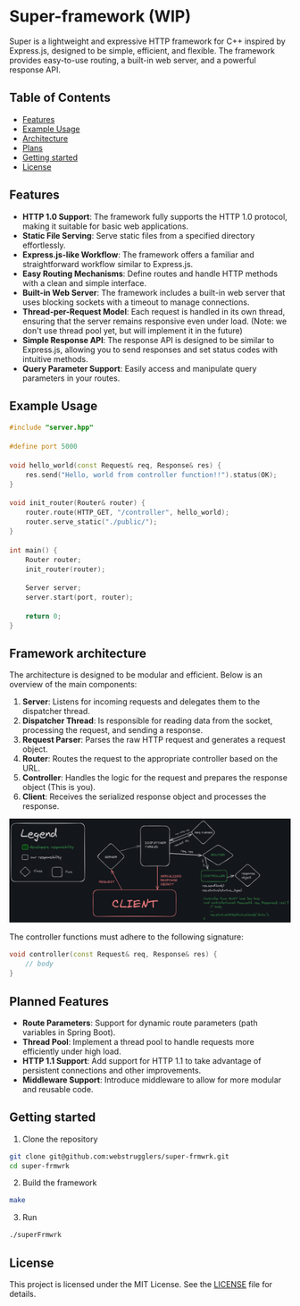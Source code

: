 # Super-framework (WIP)

Super is a lightweight and expressive HTTP framework for C++ inspired by Express.js, designed to be simple, efficient, and flexible. The framework provides easy-to-use routing, a built-in web server, and a powerful response API.

## Table of Contents

- [Features](#features)
- [Example Usage](#example-usage)
- [Architecture](#framework-architecture)
- [Plans](#planned-features)
- [Getting started](#getting-started)
- [License](#license)

## Features

- **HTTP 1.0 Support**: The framework fully supports the HTTP 1.0 protocol, making it suitable for basic web applications.
- **Static File Serving**: Serve static files from a specified directory effortlessly.
- **Express.js-like Workflow**: The framework offers a familiar and straightforward workflow similar to Express.js.
- **Easy Routing Mechanisms**: Define routes and handle HTTP methods with a clean and simple interface.
- **Built-in Web Server**: The framework includes a built-in web server that uses blocking sockets with a timeout to manage connections.
- **Thread-per-Request Model**: Each request is handled in its own thread, ensuring that the server remains responsive even under load. (Note: we don't use thread pool yet, but will implement it in the future)
- **Simple Response API**: The response API is designed to be similar to Express.js, allowing you to send responses and set status codes with intuitive methods.
- **Query Parameter Support**: Easily access and manipulate query parameters in your routes.

## Example Usage

```cpp
#include "server.hpp"

#define port 5000

void hello_world(const Request& req, Response& res) {
    res.send("Hello, world from controller function!!").status(OK);
}

void init_router(Router& router) {
    router.route(HTTP_GET, "/controller", hello_world);
    router.serve_static("./public/");
}

int main() {
    Router router;
    init_router(router);

    Server server;
    server.start(port, router);

    return 0;
}
```

## Framework architecture

The architecture is designed to be modular and efficient. Below is an overview of the main components:

1. **Server**: Listens for incoming requests and delegates them to the dispatcher thread.
2. **Dispatcher Thread**: Is responsible for reading data from the socket, processing the request, and sending a response.
3. **Request Parser**: Parses the raw HTTP request and generates a request object.
4. **Router**: Routes the request to the appropriate controller based on the URL.
5. **Controller**: Handles the logic for the request and prepares the response object (This is you).
6. **Client**: Receives the serialized response object and processes the response.

![Framework design](FRMWRKarch.png)

The controller functions must adhere to the following signature:

```cpp
void controller(const Request& req, Response& res) {
    // body
}
```

## Planned Features

- **Route Parameters**: Support for dynamic route parameters (path variables in Spring Boot).
- **Thread Pool**: Implement a thread pool to handle requests more efficiently under high load.
- **HTTP 1.1 Support**: Add support for HTTP 1.1 to take advantage of persistent connections and other improvements.
- **Middleware Support**: Introduce middleware to allow for more modular and reusable code.

## Getting started

1. Clone the repository

```sh
git clone git@github.com:webstrugglers/super-frmwrk.git
cd super-frmwrk
```

2. Build the framework

```sh
make
```

3. Run

```sh
./superFrmwrk
```

## License

This project is licensed under the MIT License. See the [LICENSE](LICENSE) file for details.
